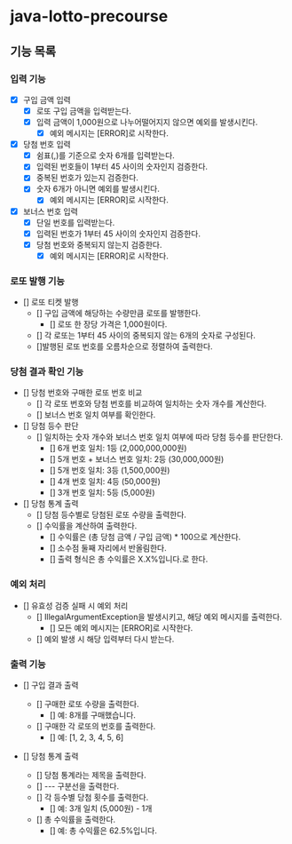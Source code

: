 # java-lotto-precourse

## 기능 목록

### 입력 기능
- [x] 구입 금액 입력
    - [x] 로또 구입 금액을 입력받는다.
    - [x] 입력 금액이 1,000원으로 나누어떨어지지 않으면 예외를 발생시킨다.
        - [x] 예외 메시지는 [ERROR]로 시작한다.

- [x] 당첨 번호 입력
    - [x] 쉼표(,)를 기준으로 숫자 6개를 입력받는다.
    - [x] 입력된 번호들이 1부터 45 사이의 숫자인지 검증한다.
    - [x] 중복된 번호가 있는지 검증한다.
    - [x] 숫자 6개가 아니면 예외를 발생시킨다.
        - [x] 예외 메시지는 [ERROR]로 시작한다.

- [x] 보너스 번호 입력
    - [x] 단일 번호를 입력받는다.
    - [x] 입력된 번호가 1부터 45 사이의 숫자인지 검증한다.
    - [x] 당첨 번호와 중복되지 않는지 검증한다.
        - [x] 예외 메시지는 [ERROR]로 시작한다.

### 로또 발행 기능
- [] 로또 티켓 발행
    - [] 구입 금액에 해당하는 수량만큼 로또를 발행한다.
        - []  로또 한 장당 가격은 1,000원이다.
    - [] 각 로또는 1부터 45 사이의 중복되지 않는 6개의 숫자로 구성된다.
    - []발행된 로또 번호를 오름차순으로 정렬하여 출력한다.


### 당첨 결과 확인 기능
- [] 당첨 번호와 구매한 로또 번호 비교
    - [] 각 로또 번호와 당첨 번호를 비교하여 일치하는 숫자 개수를 계산한다.
    - [] 보너스 번호 일치 여부를 확인한다.
- [] 당첨 등수 판단
    - [] 일치하는 숫자 개수와 보너스 번호 일치 여부에 따라 당첨 등수를 판단한다.
        - [] 6개 번호 일치: 1등 (2,000,000,000원)
        - [] 5개 번호 + 보너스 번호 일치: 2등 (30,000,000원)
        - [] 5개 번호 일치: 3등 (1,500,000원)
        - [] 4개 번호 일치: 4등 (50,000원)
        - [] 3개 번호 일치: 5등 (5,000원)
- [] 당첨 통계 출력
    - [] 당첨 등수별로 당첨된 로또 수량을 출력한다.
    - [] 수익률을 계산하여 출력한다.
        - [] 수익률은 (총 당첨 금액 / 구입 금액) * 100으로 계산한다.
        - [] 소수점 둘째 자리에서 반올림한다.
        - [] 출력 형식은 총 수익률은 X.X%입니다.로 한다.

### 예외 처리
- [] 유효성 검증 실패 시 예외 처리
    - [] IllegalArgumentException을 발생시키고, 해당 예외 메시지를 출력한다.
        - [] 모든 예외 메시지는 [ERROR]로 시작한다.
    - [] 예외 발생 시 해당 입력부터 다시 받는다.

### 출력 기능
- [] 구입 결과 출력
    - [] 구매한 로또 수량을 출력한다.
        - [] 예: 8개를 구매했습니다.
    - [] 구매한 각 로또의 번호를 출력한다.
        - [] 예: [1, 2, 3, 4, 5, 6]

- [] 당첨 통계 출력

    - [] 당첨 통계라는 제목을 출력한다.
    - [] --- 구분선을 출력한다.
    - [] 각 등수별 당첨 횟수를 출력한다.
        - [] 예: 3개 일치 (5,000원) - 1개
    - [] 총 수익률을 출력한다.
        - [] 예: 총 수익률은 62.5%입니다.
